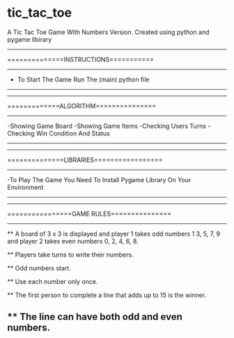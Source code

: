 # tic_tac_toe
A Tic Tac Toe Game With Numbers Version. Created using python and pygame libirary
*************************************
==============INSTRUCTIONS===========
*************************************

- To Start The Game Run The (main) python file


-------------------------------------------------------

*************************************
=============ALGORITHM===============
*************************************

-Showing Game Board
-Showing Game Items
-Checking Users Turns
-Checking Win Condition And Status


----------------------------------------------------------

****************************************
==============LIBRARIES=================
****************************************

-To Play The Game You Need To Install Pygame Library On Your Environment

-------------------------------------------------------------


*****************************************
================GAME RULES===============
*****************************************

** A board of 3 x 3 is displayed and player 1 takes odd numbers 1
   3, 5, 7, 9 and player 2 takes even numbers 0, 2, 4, 6, 8.

** Players take turns to write their numbers.

** Odd numbers start.

** Use each number only once.

** The first person to complete a line that adds up to 15 is the winner.

** The line can have both odd and even numbers.
--------------------------------------------
